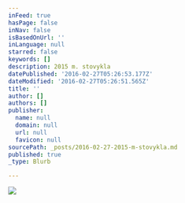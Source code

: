 ```yaml
---
inFeed: true
hasPage: false
inNav: false
isBasedOnUrl: ''
inLanguage: null
starred: false
keywords: []
description: 2015 m. stovykla
datePublished: '2016-02-27T05:26:53.177Z'
dateModified: '2016-02-27T05:26:51.565Z'
title: ''
author: []
authors: []
publisher:
  name: null
  domain: null
  url: null
  favicon: null
sourcePath: _posts/2016-02-27-2015-m-stovykla.md
published: true
_type: Blurb

---
```

![](https://the-grid-user-content.s3-us-west-2.amazonaws.com/e31b4a61-c18e-4d21-b483-abb09e56a39a.jpg)